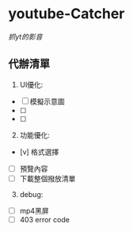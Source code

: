 # youtube-Catcher
*抓yt的影音*

## 代辦清單
1. UI優化:
  - [ ] 模擬示意圖 
  - [ ] 
  - [ ]
2. 功能優化: 
  - [v] 格式選擇
  - [ ] 預覽內容
  - [ ] 下載整個撥放清單
3. debug:
  - [ ] mp4黑屏
  - [ ] 403 error code
